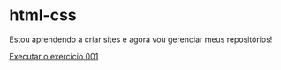 # html-css
Estou aprendendo a criar sites e agora vou gerenciar meus repositórios!

<a href="https://marcosabbade.github.io/html-css/exercicios/ex001/index.html">Executar o exercício 001

